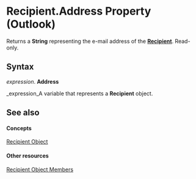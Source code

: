 
# Recipient.Address Property (Outlook)

Returns a  **String** representing the e-mail address of the **[Recipient](8cee4d79-ec55-52a4-710b-6456944ca86d.md)**. Read-only.


## Syntax

 _expression_. **Address**

 _expression_A variable that represents a  **Recipient** object.


## See also


#### Concepts


 [Recipient Object](8cee4d79-ec55-52a4-710b-6456944ca86d.md)
#### Other resources


 [Recipient Object Members](70e34018-95de-7fcf-1331-9be61a8675a2.md)
